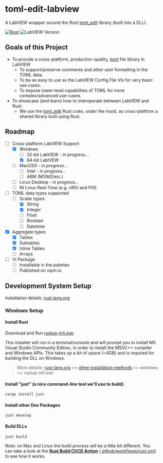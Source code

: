 # toml-edit-labview
A LabVIEW wrapper around the Rust [toml_edit](https://docs.rs/toml_edit/latest/toml_edit/) library (built into a DLL).

[![Rust](https://github.com/JKISoftware/toml-edit-labview/actions/workflows/rust.yml/badge.svg?branch=main)](https://github.com/JKISoftware/toml-edit-labview/actions/workflows/rust.yml)
![LabVIEW Version](https://img.shields.io/badge/LabVIEW-2020%20SP1-%23E37725.svg?})

## Goals of this Project
- To provide a cross-platform, production-quality, [toml](https://toml.io/) file library in LabVIEW
  - To support/preserve comments and other user formatting in the TOML data.
  - To be as easy to use as the LabVIEW Config File VIs for very basic use cases.
  - To expose lower-level capabilities of TOML for more complex/advanced use-cases.
- To showcase (and learn) how to interoperate between LabVIEW and Rust.
  - We use the [toml_edit](https://docs.rs/toml_edit/latest/toml_edit/) Rust crate, under the hood, as cross-platform a shared library built using Rust.

## Roadmap
- [ ] Cross-platform LabVIEW Support
  - [X] Windows
    - [ ] 32-bit LabVIEW - _in progress..._
    - [X] 64-bit LabIVEW
  - [ ] MacOSX - _in progress..._
    - [ ] Intel - _in progress..._
    - [ ] ARM (M1/M2/etc.)
  - [ ] Linux Desktop - _in progress..._
  - [ ] NI Linux Real-Time (e.g. cRIO and PXI)
- [ ] TOML data types supported
  - [ ] Scalar types
    - [X] String
    - [X] Integer
    - [ ] Float
    - [ ] Boolean
    - [ ] Datetime
- [X] Aggregate types
  - [X] Tables
  - [X] Subtables
  - [X] Inline Tables
  - [ ] Arrays
- [ ] VI Package
  - [ ] Installable in the palettes
  - [ ] Published on vipm.io 

## Development System Setup

Installation details: [rust-lang.org](https://forge.rust-lang.org)

### Windows Setup

#### Install Rust

Download and Run [rustup-init.exe](https://static.rust-lang.org/rustup/dist/i686-pc-windows-gnu/rustup-init.exe).

This installer will run in a terminal/console and will prompt you to install MS Visual Studio Community Edition, in order to install the MSVC++ compiler and Windows APIs.  This takes up a bit of space (~4GB) and is required for building the DLL on Windows.

> More details: [rust-lang.org](https://forge.rust-lang.org) >> [other-installation-methods](https://forge.rust-lang.org/infra/other-installation-methods.html) >> windows >> rustup-init.exe

#### Install "just" (a nice command-line tool we'll use to build)

`cargo install just`

#### Install other Dev Packages

`just develop`

#### Build DLLs

`just build`

Note: on Mac and Linux the build process will be a little bit different. You can take a look at the **[Rust Build CI/CD Action](https://github.com/JKISoftware/toml-edit-labview/actions/workflows/rust.yml)** ([.github/workflows/rust.yml](https://github.com/JKISoftware/toml-edit-labview/blob/main/.github/workflows/rust.yml)) to see how it works.
